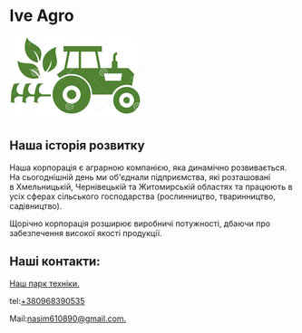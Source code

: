 <!DOCTYPE html>
<html lang="ru">
	<head>
		<meta http-equiv="content-type" content="text/html;charset=UTF-8" />
	<head>
	<body>
		<h1>Ive Agro </h1>
		<img src="img/logo.png" alt="">
		<h2>Наша історія розвитку</h2>
		<p>Наша корпорація є аграрною компанією, яка динамічно розвивається. На сьогоднішній день ми об'єднали підприємства, які розташовані <br /> в Хмельницькій, Чернівецькій та Житомирській областях та працюють в усіх сферах сільського господарства (рослинництво, тваринництво, садівництво).
		<p>Щорічно корпорація розширює виробничі потужності, дбаючи про забезпечення високої якості продукції.</p>
		<h2>Наші контакти:</h2>
		<a href="https://www.youtube.com/watch?v=mm5QkX5UYB4"> Наш парк техніки.</a>
		<p>tel:<a href="tel:+380968390535">+380968390535</a></p>
		<p>Mail:<a href="https://mail.google.com/mail/u/0/?tab=rm#inbox">nasim610890@gmail.com.</a>
		</p>
	</body>
</html>